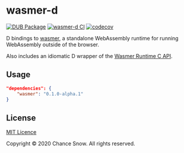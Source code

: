 # wasmer-d

[![DUB Package](https://img.shields.io/dub/v/wasmer.svg)](https://code.dlang.org/packages/wasmer)
[![wasmer-d CI](https://github.com/chances/wasmer-d/workflows/wasmer-d%20CI/badge.svg)](https://github.com/chances/wasmer-d/actions)
[![codecov](https://codecov.io/gh/chances/wasmer-d/branch/master/graph/badge.svg?token=U6BqigvJI6)](https://codecov.io/gh/chances/wasmer-d)

D bindings to [wasmer](https://wasmer.io/), a standalone WebAssembly runtime for running WebAssembly outside of the browser.

Also includes an idiomatic D wrapper of the [Wasmer Runtime C API](https://github.com/wasmerio/wasmer/tree/master/lib/c-api#readme).

## Usage

```json
"dependencies": {
    "wasmer": "0.1.0-alpha.1"
}
```

## License

[MIT Licence](https://opensource.org/licenses/MIT)

Copyright &copy; 2020 Chance Snow. All rights reserved.
